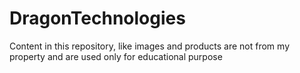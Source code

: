 # DragonTechnologies

Content in this repository, like images and products are not from my property and are used only for educational purpose
